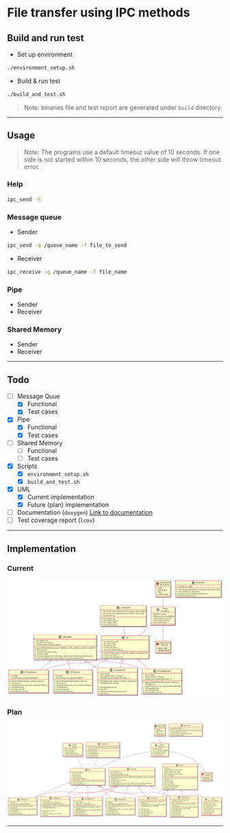 # File transfer using IPC methods

## Build and run test
- Set up environment
```bash
./environmont_setup.sh
```
- Build & run test
```bash
./build_and_test.sh
```

> Note: binaries file and test report are generated under `build` directory.


---

## Usage 

> Note: The programs use a default timeout value of 10 seconds.
> If one side is not started within 10 seconds, the other side will throw timeout error.

### Help
```bash
ipc_send -h
```
### Message queue
- Sender
```bash
ipc_send -q /queue_name -f file_to_send
```

- Receiver
```bash
ipc_receive -q /queue_name -f file_name
```


### Pipe
- Sender
- Receiver
### Shared Memory
- Sender
- Receiver

---

## Todo
- [ ] Message Quue
    - [x] Functional
    - [x] Test cases
- [x] Pipe
    - [x] Functional
    - [x] Test cases
- [ ] Shared Memory
    - [ ] Functional
    - [ ] Test cases
- [x] Scripts
    - [x] `environment_setup.sh`
    - [x] `build_and_test.sh`
- [x] UML
  - [x] Current implementation
  - [x] Future (plan) implementation
- [ ] Documentation (`doxygen`) [Link to documentation](https://baovu-unikie.github.io/file_transfer_cpp/)
- [ ] Test coverage report (`lcov`)

---

## Implementation
### Current
![Current Implementation](uml/current_implementation.png)

### Plan
![Future Implementation](uml/future_implementation.png)

---
